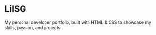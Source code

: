 # LilSG
My personal developer portfolio, built with HTML &amp; CSS to showcase my skills, passion, and projects.
